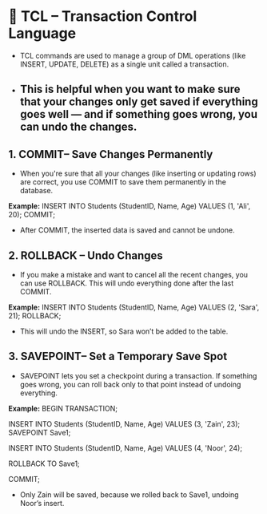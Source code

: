 # 🔁 **TCL – Transaction Control Language**
- TCL commands are used to manage a group of DML operations (like INSERT, UPDATE, DELETE) as a single unit called a transaction.

- This is helpful when you want to make sure that your changes only get saved if everything goes well — and if something goes wrong, you can undo the changes.
  ---
## **1. COMMIT**– Save Changes Permanently
- When you're sure that all your changes (like inserting or updating rows) are correct, you use COMMIT to save them permanently in the database.

**Example:**
INSERT INTO Students (StudentID, Name, Age) VALUES (1, 'Ali', 20);
COMMIT;
- After COMMIT, the inserted data is saved and cannot be undone.

 ## **2. ROLLBACK – Undo Changes**
- If you make a mistake and want to cancel all the recent changes, you can use ROLLBACK. This will undo everything done after the last COMMIT.

**Example:**
INSERT INTO Students (StudentID, Name, Age) VALUES (2, 'Sara', 21);
ROLLBACK;
- This will undo the INSERT, so Sara won’t be added to the table.

## **3. SAVEPOINT**– Set a Temporary Save Spot
- SAVEPOINT lets you set a checkpoint during a transaction. If something goes wrong, you can roll back only to that point instead of undoing everything.

**Example:**
BEGIN TRANSACTION;

INSERT INTO Students (StudentID, Name, Age) VALUES (3, 'Zain', 23);
SAVEPOINT Save1;

INSERT INTO Students (StudentID, Name, Age) VALUES (4, 'Noor', 24);

ROLLBACK TO Save1;

COMMIT;
- Only Zain will be saved, because we rolled back to Save1, undoing Noor’s insert.



